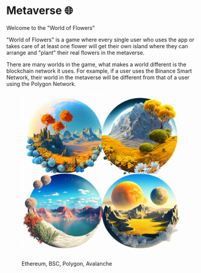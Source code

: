 # Metaverse 🌐

Welcome to the "World of Flowers"

"World of Flowers" is a game where every single user who uses the app or takes care of at least one flower will get their own island where they can arrange and "plant" their real flowers in the metaverse.&#x20;

There are many worlds in the game, what makes a world different is the blockchain network it uses. For example, if a user uses the Binance Smart Network, their world in the metaverse will be different from that of a user using the Polygon Network.

<figure><img src="../../.gitbook/assets/Magik3a_Picture_with_quality_4k_on_white_background_containing__8f03baa7-80bd-49a0-aeae-bc247e28de4a.png" alt=""><figcaption><p>Ethereum, BSC, Polygon, Avalanche</p></figcaption></figure>

